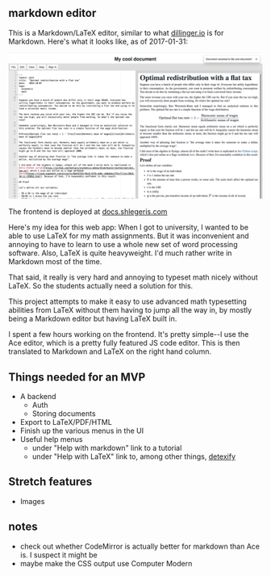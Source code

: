 ## markdown editor

This is a Markdown/LaTeX editor, similar to what [dillinger.io](http://dillinger.io) is for Markdown. Here's what it looks like, as of 2017-01-31:

![screenshot](./example.png)

The frontend is deployed at [docs.shlegeris.com](http://docs.shlegeris.com/)

Here's my idea for this web app: When I got to university, I wanted to be able to use LaTeX
for my math assignments. But it was inconvenient and annoying to have to learn to use a whole new set of word processing
software. Also, LaTeX is quite heavyweight. I'd much rather write in Markdown most of the time.

That said, it really is very hard and annoying to typeset math nicely without LaTeX. So the students actually need a solution for this.

This project attempts to make it easy to use advanced math typesetting abilities from LaTeX without them having to jump all the way in,
by mostly being a Markdown editor but having LaTeX built in.

I spent a few hours working on the frontend. It's pretty simple--I use the Ace editor, which is a pretty fully featured JS code editor.
This is then translated to Markdown and LaTeX on the right hand column.

## Things needed for an MVP

- A backend
    - Auth
    - Storing documents
- Export to LaTeX/PDF/HTML
- Finish up the various menus in the UI
- Useful help menus
    - under "Help with markdown" link to a tutorial
    - under "Help with LaTeX" link to, among other things, [detexify](http://detexify.kirelabs.org/classify.html)

## Stretch features

- Images


## notes

- check out whether CodeMirror is actually better for markdown than Ace is. I suspect it might be
- maybe make the CSS output use Computer Modern
